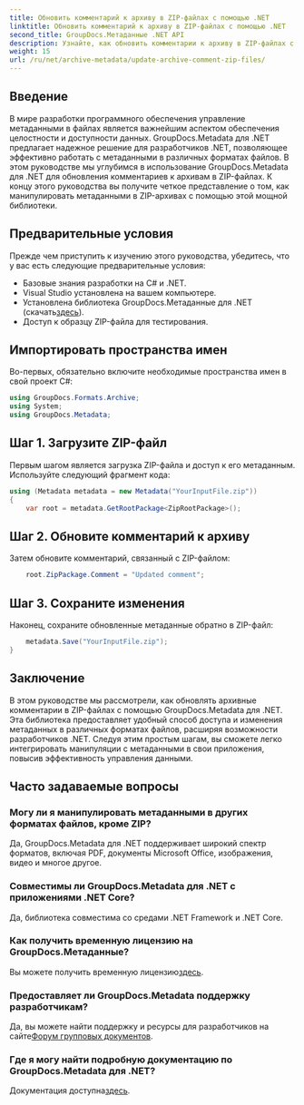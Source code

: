 ```yaml
---
title: Обновить комментарий к архиву в ZIP-файлах с помощью .NET
linktitle: Обновить комментарий к архиву в ZIP-файлах с помощью .NET
second_title: GroupDocs.Метаданные .NET API
description: Узнайте, как обновить комментарии к архиву в ZIP-файлах с помощью GroupDocs.Metadata для .NET. Улучшите управление метаданными в приложениях C# без особых усилий.
weight: 15
url: /ru/net/archive-metadata/update-archive-comment-zip-files/
---
```

## Введение
В мире разработки программного обеспечения управление метаданными в файлах является важнейшим аспектом обеспечения целостности и доступности данных. GroupDocs.Metadata для .NET предлагает надежное решение для разработчиков .NET, позволяющее эффективно работать с метаданными в различных форматах файлов. В этом руководстве мы углубимся в использование GroupDocs.Metadata для .NET для обновления комментариев к архивам в ZIP-файлах. К концу этого руководства вы получите четкое представление о том, как манипулировать метаданными в ZIP-архивах с помощью этой мощной библиотеки.
## Предварительные условия
Прежде чем приступить к изучению этого руководства, убедитесь, что у вас есть следующие предварительные условия:
- Базовые знания разработки на C# и .NET.
- Visual Studio установлена на вашем компьютере.
-  Установлена библиотека GroupDocs.Метаданные для .NET (скачать[здесь](https://releases.groupdocs.com/metadata/net/)).
- Доступ к образцу ZIP-файла для тестирования.

## Импортировать пространства имен
Во-первых, обязательно включите необходимые пространства имен в свой проект C#:
```csharp
using GroupDocs.Formats.Archive;
using System;
using GroupDocs.Metadata;
```
## Шаг 1. Загрузите ZIP-файл
Первым шагом является загрузка ZIP-файла и доступ к его метаданным. Используйте следующий фрагмент кода:
```csharp
using (Metadata metadata = new Metadata("YourInputFile.zip"))
{
    var root = metadata.GetRootPackage<ZipRootPackage>();
```
## Шаг 2. Обновите комментарий к архиву
Затем обновите комментарий, связанный с ZIP-файлом:
```csharp
    root.ZipPackage.Comment = "Updated comment";
```
## Шаг 3. Сохраните изменения
Наконец, сохраните обновленные метаданные обратно в ZIP-файл:
```csharp
    metadata.Save("YourInputFile.zip");
}
```

## Заключение
В этом руководстве мы рассмотрели, как обновлять архивные комментарии в ZIP-файлах с помощью GroupDocs.Metadata для .NET. Эта библиотека предоставляет удобный способ доступа и изменения метаданных в различных форматах файлов, расширяя возможности разработчиков .NET. Следуя этим простым шагам, вы сможете легко интегрировать манипуляции с метаданными в свои приложения, повысив эффективность управления данными.

## Часто задаваемые вопросы
### Могу ли я манипулировать метаданными в других форматах файлов, кроме ZIP?
Да, GroupDocs.Metadata для .NET поддерживает широкий спектр форматов, включая PDF, документы Microsoft Office, изображения, видео и многое другое.
### Совместимы ли GroupDocs.Metadata для .NET с приложениями .NET Core?
Да, библиотека совместима со средами .NET Framework и .NET Core.
### Как получить временную лицензию на GroupDocs.Метаданные?
 Вы можете получить временную лицензию[здесь](https://purchase.groupdocs.com/temporary-license/).
### Предоставляет ли GroupDocs.Metadata поддержку разработчикам?
 Да, вы можете найти поддержку и ресурсы для разработчиков на сайте[Форум групповых документов](https://forum.groupdocs.com/c/metadata/14).
### Где я могу найти подробную документацию по GroupDocs.Metadata для .NET?
 Документация доступна[здесь](https://tutorials.groupdocs.com/metadata/net/).